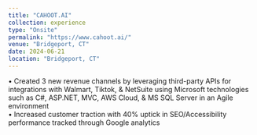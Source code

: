 ```yaml
---
title: "CAHOOT.AI"
collection: experience
type: "Onsite"
permalink: "https://www.cahoot.ai/"
venue: "Bridgeport, CT"
date: 2024-06-21
location: "Bridgeport, CT"
---
```


• Created 3 new revenue channels by leveraging third-party APIs for integrations with Walmart, Tiktok, & NetSuite
using Microsoft technologies such as C#, ASP.NET, MVC, AWS Cloud, & MS SQL Server in an Agile environment <br>
• Increased customer traction with 40% uptick in SEO/Accessibility performance tracked through Google analytics
